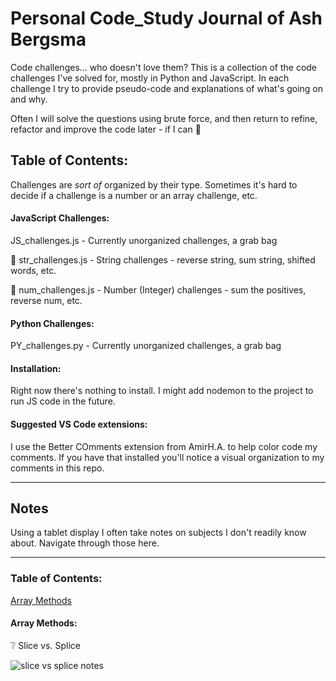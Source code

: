# Personal Code_Study Journal of Ash Bergsma 

Code challenges... who doesn't love them? This is a collection of the code challenges I've solved for, mostly in Python and JavaScript. In each challenge I try to provide pseudo-code and explanations of what's going on and why. 

Often I will solve the questions using brute force, and then return to refine, refactor and improve the code later - if I can 💪 

## Table of Contents: 

Challenges are *sort of* organized by their type. Sometimes it's hard to decide if a challenge is a number or an array challenge, etc. 

#### JavaScript Challenges: 

JS_challenges.js - Currently unorganized challenges, a grab bag

🧵 str_challenges.js - String challenges - reverse string, sum string, shifted words, etc. 

🔢 num_challenges.js - Number (Integer) challenges - sum the positives, reverse num, etc.


#### Python Challenges: 

PY_challenges.py - Currently unorganized challenges, a grab bag

#### Installation: 

Right now there's nothing to install. I might add nodemon to the project to run JS code in the future. 

#### **Suggested VS Code extensions:**

I use the Better COmments extension from AmirH.A. to help color code my comments. If you have that installed you'll notice a visual organization to my comments in this repo. 

----

## Notes

Using a tablet display I often take notes on subjects I don't readily know about. Navigate through those here. 

----

### Table of Contents:

<a href="#arrayMethods">Array Methods</a> 

<div id="arrayMethods"></div>

#### Array Methods: 

❔ Slice vs. Splice 

![slice vs splice notes](https://i.ibb.co/5LTjqRJ/notes-Slice-Splice.png)

